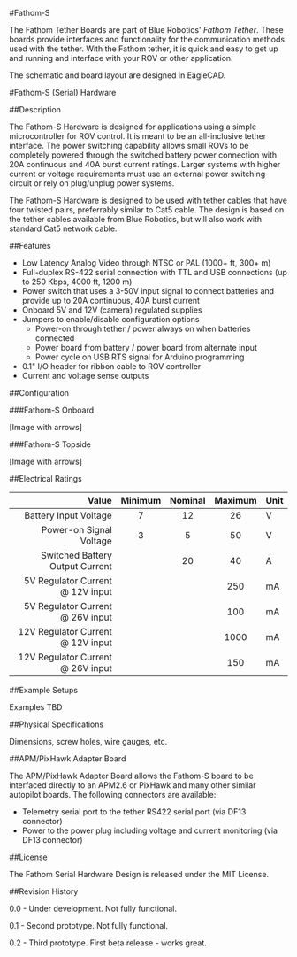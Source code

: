 #Fathom-S

The Fathom Tether Boards are part of Blue Robotics' *Fathom Tether*. These boards provide interfaces and functionality for the communication methods used with the tether. With the Fathom tether, it is quick and easy to get up and running and interface with your ROV or other application.

The schematic and board layout are designed in EagleCAD.

#Fathom-S (Serial) Hardware

##Description

The Fathom-S Hardware is designed for applications using a simple microcontroller for ROV control. It is meant to be an all-inclusive tether interface. The power switching capability allows small ROVs to be completely powered through the switched battery power connection with 20A continuous and 40A burst current ratings. Larger systems with higher current or voltage requirements must use an external power switching circuit or rely on plug/unplug power systems.

The Fathom-S Hardware is designed to be used with tether cables that have four twisted pairs, preferrably similar to Cat5 cable. The design is based on the tether cables available from Blue Robotics, but will also work with standard Cat5 network cable.

##Features 

* Low Latency Analog Video through NTSC or PAL (1000+ ft, 300+ m)
* Full-duplex RS-422 serial connection with TTL and USB connections (up to 250 Kbps, 4000 ft, 1200 m)
* Power switch that uses a 3-50V input signal to connect batteries and provide up to 20A continuous, 40A burst current
* Onboard 5V and 12V (camera) regulated supplies
* Jumpers to enable/disable configuration options
	* Power-on through tether / power always on when batteries connected
	* Power board from battery / power board from alternate input
	* Power cycle on USB RTS signal for Arduino programming
* 0.1" I/O header for ribbon cable to ROV controller
* Current and voltage sense outputs

##Configuration

###Fathom-S Onboard

[Image with arrows]

###Fathom-S Topside

[Image with arrows]

##Electrical Ratings

| Value                              | Minimum | Nominal | Maximum | Unit    |
|-----------------------------------:|:-------:|:-------:|:-------:|:--------|
| Battery Input Voltage              | 7       | 12      | 26      | V       |
| Power-on Signal Voltage            | 3       | 5       | 50      | V       |
| Switched Battery Output Current    |         | 20      | 40      | A       |
| 5V Regulator Current @ 12V input   |         |         | 250     | mA      |
| 5V Regulator Current @ 26V input   |         |         | 100     | mA      |
| 12V Regulator Current @ 12V input  |         |         | 1000    | mA      |
| 12V Regulator Current @ 26V input  |         |         | 150     | mA      |

##Example Setups

Examples TBD

##Physical Specifications

Dimensions, screw holes, wire gauges, etc.

##APM/PixHawk Adapter Board

The APM/PixHawk Adapter Board allows the Fathom-S board to be interfaced directly to an APM2.6 or PixHawk and many other similar autopilot boards. The following connectors are available:

* Telemetry serial port to the tether RS422 serial port (via DF13 connector)
* Power to the power plug including voltage and current monitoring (via DF13 connector)


##License

The Fathom Serial Hardware Design is released under the MIT License.

##Revision History

0.0 - Under development. Not fully functional.

0.1 - Second prototype. Not fully functional.

0.2 - Third prototype. First beta release - works great.